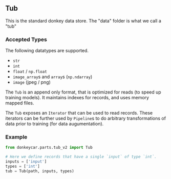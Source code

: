 ## Tub

This is the standard donkey data store. The "data" folder is what we call a "tub"

### Accepted Types

The following datatypes are supported. 

* `str`
* `int`
* `float` / `np.float`
* `image_array`s and `array`s (`np.ndarray`)
* `image` (jpeg / png)

The `Tub` is an append only format, that is optimized for reads (to speed up training models). 
It maintains indexes for records, and uses memory mapped files.

The `Tub` exposes an `Iterator` that can be used to read records. These iterators can be further used by `Pipeline`s to do arbitrary transformations of data prior to training (for data augumentation).

### Example

```python
from donkeycar.parts.tub_v2 import Tub

# Here we define records that have a single `input` of type `int`.
inputs = ['input']
types = ['int']
tub = Tub(path, inputs, types)

```
